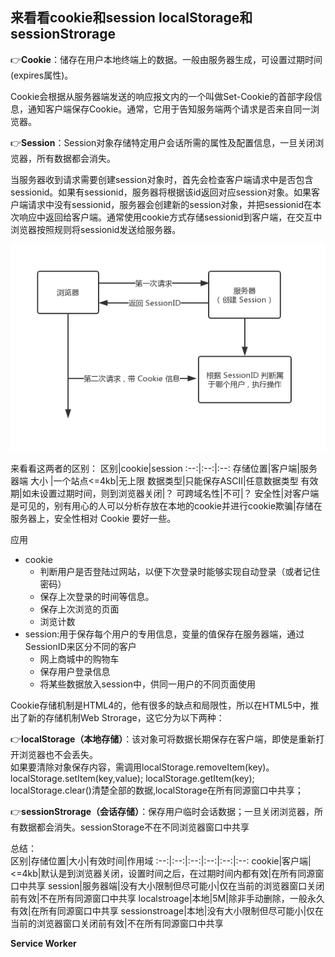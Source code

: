 ## 来看看cookie和session localStorage和sessionStrorage

<!-- 首先，因为HTTP连接是无状态的，不会储存信息，但在实际的应用中，我们需要跟踪浏览器用户的身份，如储存登录信息。所以就有了它们。 -->

👉**Cookie**：储存在用户本地终端上的数据。一般由服务器生成，可设置过期时间(expires属性)。

Cookie会根据从服务器端发送的响应报文内的一个叫做Set-Cookie的首部字段信息，通知客户端保存Cookie。通常，它用于告知服务端两个请求是否来自同一浏览器。  

👉**Session**：Session对象存储特定用户会话所需的属性及配置信息，一旦关闭浏览器，所有数据都会消失。

当服务器收到请求需要创建session对象时，首先会检查客户端请求中是否包含sessionid。如果有sessionid，服务器将根据该id返回对应session对象。如果客户端请求中没有sessionid，服务器会创建新的session对象，并把sessionid在本次响应中返回给客户端。通常使用cookie方式存储sessionid到客户端，在交互中浏览器按照规则将sessionid发送给服务器。

![图示](../../../.vuepress/imgs/blog/net/cookie_session01.png)

来看看这两者的区别：
区别|cookie|session
:--:|:--:|:--:
存储位置|客户端|服务器端
大小    |一个站点<=4kb|无上限
数据类型|只能保存ASCII|任意数据类型
有效期|如未设置过期时间，则到浏览器关闭|？
可跨域名性|不可|？
安全性|对客户端是可见的，别有用心的人可以分析存放在本地的cookie并进行cookie欺骗|存储在服务器上，安全性相对 Cookie 要好一些。

应用
- cookie
   + 判断用户是否登陆过网站，以便下次登录时能够实现自动登录（或者记住密码）
   + 保存上次登录的时间等信息。
   + 保存上次浏览的页面
   + 浏览计数
- session:用于保存每个用户的专用信息，变量的值保存在服务器端，通过SessionID来区分不同的客户
   + 网上商城中的购物车
   + 保存用户登录信息
   + 将某些数据放入session中，供同一用户的不同页面使用

Cookie存储机制是HTML4的，他有很多的缺点和局限性，所以在HTML5中，推出了新的存储机制Web Strorage，这它分为以下两种：  

👉**localStorage（本地存储）**：该对象可将数据长期保存在客户端，即使是重新打开浏览器也不会丢失。  
如果要清除对象保存内容，需调用localStorage.removeItem(key)。localStorage.setItem(key,value); localStorage.getItem(key);
localStorage.clear()清楚全部的数据,localStorage在所有同源窗口中共享；

👉**sessionStrorage（会话存储）**：保存用户临时会话数据；一旦关闭浏览器，所有数据都会消失。sessionStorage不在不同浏览器窗口中共享

总结：  
区别|存储位置|大小|有效时间|作用域
:--:|:--:|:--:|:--:|:--:|:--:
cookie|客户端|<=4kb|默认是到浏览器关闭，设置时间之后，在过期时间内都有效|在所有同源窗口中共享
session|服务器端|没有大小限制但尽可能小|仅在当前的浏览器窗口关闭前有效|不在所有同源窗口中共享
localstroage|本地|5M|除非手动删除，一般永久有效|在所有同源窗口中共享
sessionstroage|本地|没有大小限制但尽可能小|仅在当前的浏览器窗口关闭前有效|不在所有同源窗口中共享

**Service Worker**
